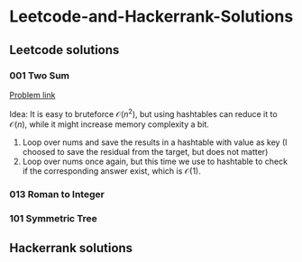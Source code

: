 # Leetcode-and-Hackerrank-Solutions

## Leetcode solutions

### 001 Two Sum

[Problem link](https://leetcode.com/problems/two-sum/)

Idea: It is easy to bruteforce $\mathcal{O}(n^2)$, but using hashtables can reduce it to $\mathcal{O}(n)$, while it might increase memory complexity a bit.

1. Loop over nums and save the results in a hashtable with value as key (I choosed to save the residual from the target, but does not matter)
2. Loop over nums once again, but this time we use to hashtable to check if the corresponding answer exist, which is $\mathcal{O}(1)$.


### 013 Roman to Integer

### 101 Symmetric Tree

## Hackerrank solutions
